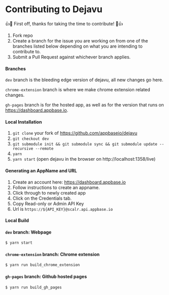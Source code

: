 # Contributing to Dejavu

:+1::tada: First off, thanks for taking the time to contribute! :tada::+1:


1. Fork repo
2. Create a branch for the issue you are working on from one of the branches listed below depending on what you are intending to contribute to.
3. Submit a Pull Request against whichever branch applies.


#### Branches

`dev` branch is the bleeding edge version of dejavu, all new changes go here.

`chrome-extension` branch is where we make chrome extension related changes.

`gh-pages` branch is for the hosted app, as well as for the version that runs on https://dashboard.appbase.io.


#### Local Installation

1. `git clone` your fork of https://github.com/appbaseio/dejavu
2. `git checkout dev`
3. `git submodule init && git submodule sync && git submodule update --recursive --remote`
4. `yarn`
5. `yarn start` (open dejavu in the browser on http://localhost:1358/live)

#### Generating an AppName and URL

1. Create an account here: https://dashboard.appbase.io
2. Follow instructions to create an appname.
3. Click through to newly created app
4. Click on the Credentials tab.
5. Copy Read-only or Admin API Key
6. Url is `https://${API_KEY}@scalr.api.appbase.io`

#### Local Build

#### `dev` branch: Webpage

```sh
$ yarn start
```

#### `chrome-extension` branch: Chrome extension

```sh
$ yarn run build_chrome_extension
```

#### `gh-pages` branch: Github hosted pages

```sh
$ yarn run build_gh_pages
```
